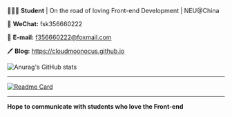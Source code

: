  👨🏻‍🎓 **Student** | On the road of loving Front-end Development | NEU@China

 💬 **WeChat:** fsk356660222

 📧 **E-mail:** f356660222@foxmail.com

 🖊 **Blog:** https://cloudmoonocus.github.io

 ![Anurag's GitHub stats](https://github-readme-stats.vercel.app/api?username=cloudmoonocus&show_icons=true&theme=cobalt)

------

 [![Readme Card](https://github-readme-stats.vercel.app/api/pin/?username=cloudmoonocus&repo=Netease-Cloud-Music-ALL&theme=gruvbox)](https://github.com/cloudmoonocus/Netease-Cloud-Music-ALL)

------

 **Hope to communicate with students who love the Front-end**